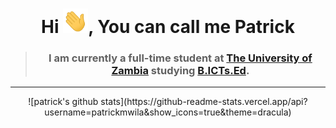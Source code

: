 <h1 align="center">Hi <img src="wave.gif" width="40px">, You can call me Patrick</h1>

> ### <p align="center" width="150px">I am currently a full-time student at [The University of Zambia](https://www.unza.zm/) studying [B.ICTs.Ed](https://www.unza.zm/academics/undergraduate/bachelor-of-information-and-communication-technologies-education-bictsed).</p>
<hr />

<html align="center">![patrick's github stats](https://github-readme-stats.vercel.app/api?username=patrickmwila&show_icons=true&theme=dracula)</html>
